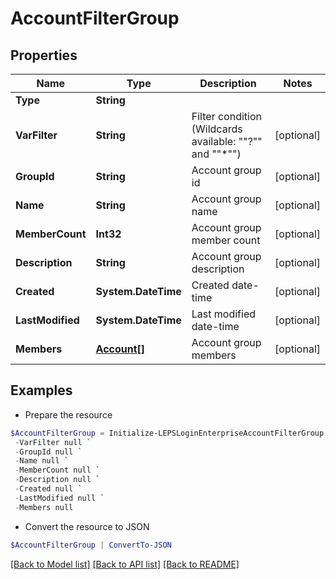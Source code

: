 # AccountFilterGroup
## Properties

Name | Type | Description | Notes
------------ | ------------- | ------------- | -------------
**Type** | **String** |  | 
**VarFilter** | **String** | Filter condition (Wildcards available: &quot;&quot;?&quot;&quot; and &quot;&quot;*&quot;&quot;) | [optional] 
**GroupId** | **String** | Account group id | [optional] 
**Name** | **String** | Account group name | [optional] 
**MemberCount** | **Int32** | Account group member count | [optional] 
**Description** | **String** | Account group description | [optional] 
**Created** | **System.DateTime** | Created date-time | [optional] 
**LastModified** | **System.DateTime** | Last modified date-time | [optional] 
**Members** | [**Account[]**](Account.md) | Account group members | [optional] 

## Examples

- Prepare the resource
```powershell
$AccountFilterGroup = Initialize-LEPSLoginEnterpriseAccountFilterGroup  -Type null `
 -VarFilter null `
 -GroupId null `
 -Name null `
 -MemberCount null `
 -Description null `
 -Created null `
 -LastModified null `
 -Members null
```

- Convert the resource to JSON
```powershell
$AccountFilterGroup | ConvertTo-JSON
```

[[Back to Model list]](../README.md#documentation-for-models) [[Back to API list]](../README.md#documentation-for-api-endpoints) [[Back to README]](../README.md)

